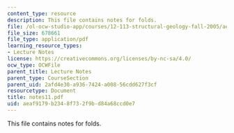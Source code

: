 ```yaml
---
content_type: resource
description: This file contains notes for folds.
file: /ol-ocw-studio-app/courses/12-113-structural-geology-fall-2005/aeaf9179b2348f732f9bd84a68ccd0e7_notes11.pdf
file_size: 678661
file_type: application/pdf
learning_resource_types:
- Lecture Notes
license: https://creativecommons.org/licenses/by-nc-sa/4.0/
ocw_type: OCWFile
parent_title: Lecture Notes
parent_type: CourseSection
parent_uid: 2afd4e30-a936-7424-a008-56cdd627f3cf
resourcetype: Document
title: notes11.pdf
uid: aeaf9179-b234-8f73-2f9b-d84a68ccd0e7
---
```

This file contains notes for folds.
